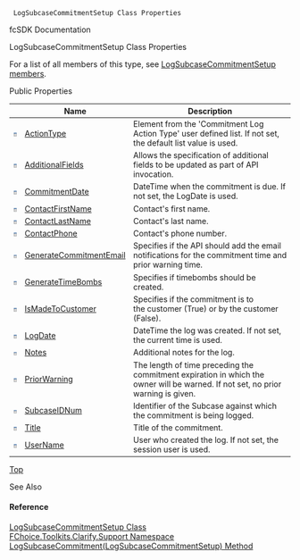 ﻿     LogSubcaseCommitmentSetup Class Properties                                                   

fcSDK Documentation

LogSubcaseCommitmentSetup Class Properties

For a list of all members of this type, see [LogSubcaseCommitmentSetup members](FChoice.Toolkits.Clarify~FChoice.Toolkits.Clarify.Support.LogSubcaseCommitmentSetup_members.md).

Public Properties

|   | Name | Description |
| --- | --- | --- |
| ![Public Property](dotnetimages/publicProperty.png) | [ActionType](FChoice.Toolkits.Clarify~FChoice.Toolkits.Clarify.Support.LogSubcaseCommitmentSetup~ActionType.md) | Element from the 'Commitment Log Action Type' user defined list. If not set, the default list value is used.   |
| ![Public Property](dotnetimages/publicProperty.png) | [AdditionalFields](FChoice.Toolkits.Clarify~FChoice.Toolkits.Clarify.Support.LogSubcaseCommitmentSetup~AdditionalFields.md) | Allows the specification of additional fields to be updated as part of API invocation.   |
| ![Public Property](dotnetimages/publicProperty.png) | [CommitmentDate](FChoice.Toolkits.Clarify~FChoice.Toolkits.Clarify.Support.LogSubcaseCommitmentSetup~CommitmentDate.md) | DateTime when the commitment is due. If not set, the LogDate is used.   |
| ![Public Property](dotnetimages/publicProperty.png) | [ContactFirstName](FChoice.Toolkits.Clarify~FChoice.Toolkits.Clarify.Support.LogSubcaseCommitmentSetup~ContactFirstName.md) | Contact's first name.   |
| ![Public Property](dotnetimages/publicProperty.png) | [ContactLastName](FChoice.Toolkits.Clarify~FChoice.Toolkits.Clarify.Support.LogSubcaseCommitmentSetup~ContactLastName.md) | Contact's last name.   |
| ![Public Property](dotnetimages/publicProperty.png) | [ContactPhone](FChoice.Toolkits.Clarify~FChoice.Toolkits.Clarify.Support.LogSubcaseCommitmentSetup~ContactPhone.md) | Contact's phone number.   |
| ![Public Property](dotnetimages/publicProperty.png) | [GenerateCommitmentEmail](FChoice.Toolkits.Clarify~FChoice.Toolkits.Clarify.Support.LogSubcaseCommitmentSetup~GenerateCommitmentEmail.md) | Specifies if the API should add the email notifications for the commitment time and prior warning time.   |
| ![Public Property](dotnetimages/publicProperty.png) | [GenerateTimeBombs](FChoice.Toolkits.Clarify~FChoice.Toolkits.Clarify.Support.LogSubcaseCommitmentSetup~GenerateTimeBombs.md) | Specifies if timebombs should be created.   |
| ![Public Property](dotnetimages/publicProperty.png) | [IsMadeToCustomer](FChoice.Toolkits.Clarify~FChoice.Toolkits.Clarify.Support.LogSubcaseCommitmentSetup~IsMadeToCustomer.md) | Specifies if the commitment is to the customer (True) or by the customer (False).   |
| ![Public Property](dotnetimages/publicProperty.png) | [LogDate](FChoice.Toolkits.Clarify~FChoice.Toolkits.Clarify.Support.LogSubcaseCommitmentSetup~LogDate.md) | DateTime the log was created. If not set, the current time is used.   |
| ![Public Property](dotnetimages/publicProperty.png) | [Notes](FChoice.Toolkits.Clarify~FChoice.Toolkits.Clarify.Support.LogSubcaseCommitmentSetup~Notes.md) | Additional notes for the log.   |
| ![Public Property](dotnetimages/publicProperty.png) | [PriorWarning](FChoice.Toolkits.Clarify~FChoice.Toolkits.Clarify.Support.LogSubcaseCommitmentSetup~PriorWarning.md) | The length of time preceding the commitment expiration in which the owner will be warned. If not set, no prior warning is given.   |
| ![Public Property](dotnetimages/publicProperty.png) | [SubcaseIDNum](FChoice.Toolkits.Clarify~FChoice.Toolkits.Clarify.Support.LogSubcaseCommitmentSetup~SubcaseIDNum.md) | Identifier of the Subcase against which the commitment is being logged.   |
| ![Public Property](dotnetimages/publicProperty.png) | [Title](FChoice.Toolkits.Clarify~FChoice.Toolkits.Clarify.Support.LogSubcaseCommitmentSetup~Title.md) | Title of the commitment.   |
| ![Public Property](dotnetimages/publicProperty.png) | [UserName](FChoice.Toolkits.Clarify~FChoice.Toolkits.Clarify.Support.LogSubcaseCommitmentSetup~UserName.md) | User who created the log. If not set, the session user is used.   |

[Top](#top)

See Also

#### Reference

[LogSubcaseCommitmentSetup Class](FChoice.Toolkits.Clarify~FChoice.Toolkits.Clarify.Support.LogSubcaseCommitmentSetup.md)  
[FChoice.Toolkits.Clarify.Support Namespace](FChoice.Toolkits.Clarify~FChoice.Toolkits.Clarify.Support_namespace.md)  
[LogSubcaseCommitment(LogSubcaseCommitmentSetup) Method](FChoice.Toolkits.Clarify~FChoice.Toolkits.Clarify.Support.SupportToolkit~LogSubcaseCommitment(LogSubcaseCommitmentSetup).md)